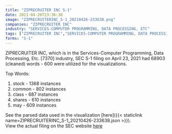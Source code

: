 ```yaml
---
title: "ZIPRECRUITER INC S-1"
date: 2021-04-26T23:36:38
image: "ZIPRECRUITERINC_S-1_20210426-233638.png"
companies: "ZIPRECRUITER INC"
industry: "SERVICES-COMPUTER PROGRAMMING, DATA PROCESSING, ETC"
tags: ["ZIPRECRUITER INC","SERVICES-COMPUTER PROGRAMMING, DATA PROCESSING, ETC.","04-23-2021","S-1"]
forms: "S-1"
---
```

ZIPRECRUITER INC, which is in the Services-Computer Programming, Data Processing, Etc. [7370] industry, SEC S-1 filing on April 23, 2021 had 68903 (cleaned) words - 600 were utilized for the visualizations.

Top Words:
1. stock - 1368 instances
2. common - 802 instances
3. class - 687 instances
4. shares - 610 instances
5. may - 609 instances


See the parsed data used in the visualization [here]({{< staticlink name=ZIPRECRUITERINC_S-1_20210426-233638.json >}}).  
View the actual filing on the SEC website [here](https://www.sec.gov/Archives/edgar/data/1617553/0001628280-21-007473.txt)